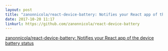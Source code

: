 ```yaml
---
layout: post
title: "zanonnicola/react-device-battery: Notifies your React app of the device battery status"
date: 2017-10-20 11:17
linkurl: https://github.com/zanonnicola/react-device-battery
---
```


[zanonnicola/react-device-battery: Notifies your React app of the device battery status](https://github.com/zanonnicola/react-device-battery)

> 